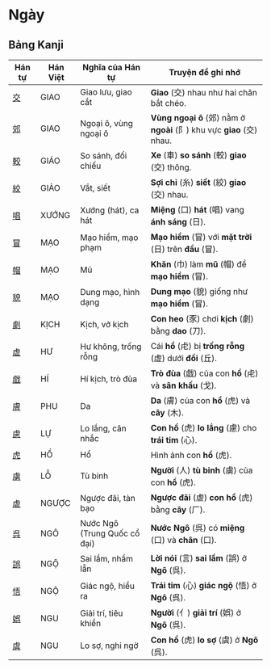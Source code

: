 # Ngày

## Bảng Kanji

| Hán tự | Hán Việt | Nghĩa của Hán tự | Truyện để ghi nhớ |
|---|---|---|---|
| [交](https://www.google.com/search?q=https://mazii.net/vi-VN/search/kanji/javi/%E4%BA%A4) | GIAO | Giao lưu, giao cắt | **Giao** (交) nhau như hai chân bắt chéo. |
| [郊](https://www.google.com/search?q=https://mazii.net/vi-VN/search/kanji/javi/%E9%83%8A) | GIAO | Ngoại ô, vùng ngoại ô | **Vùng ngoại ô** (郊) nằm ở **ngoài** (阝) khu vực **giao** (交) nhau. |
| [較](https://www.google.com/search?q=https://mazii.net/vi-VN/search/kanji/javi/%E8%BC%83) | GIÁO | So sánh, đối chiếu | **Xe** (車) **so sánh** (較) **giao** (交) thông. |
| [絞](https://www.google.com/search?q=https://mazii.net/vi-VN/search/kanji/javi/%E7%B5%9E) | GIẢO | Vắt, siết | **Sợi chỉ** (糸) **siết** (絞) **giao** (交) nhau. |
| [唱](https://www.google.com/search?q=https://mazii.net/vi-VN/search/kanji/javi/%E5%94%B1) | XƯỚNG | Xướng (hát), ca hát | **Miệng** (口) **hát** (唱) vang **ánh sáng** (日). |
| [冒](https://www.google.com/search?q=https://mazii.net/vi-VN/search/kanji/javi/%E5%86%92) | MẠO | Mạo hiểm, mạo phạm | **Mạo hiểm** (冒) với **mặt trời** (日) trên **đầu** (冒). |
| [帽](https://www.google.com/search?q=https://mazii.net/vi-VN/search/kanji/javi/%E5%B8%BD) | MẠO | Mũ | **Khăn** (巾) làm **mũ** (帽) để **mạo hiểm** (冒). |
| [貌](https://www.google.com/search?q=https://mazii.net/vi-VN/search/kanji/javi/%E8%B2%8C) | MẠO | Dung mạo, hình dạng | **Dung mạo** (貌) giống như **mạo hiểm** (冒). |
| [劇](https://www.google.com/search?q=https://mazii.net/vi-VN/search/kanji/javi/%E5%8A%87) | KỊCH | Kịch, vở kịch | **Con heo** (豕) chơi **kịch** (劇) bằng **dao** (刀). |
| [虚](https://www.google.com/search?q=https://mazii.net/vi-VN/search/kanji/javi/%E8%99%9A) | HƯ | Hư không, trống rỗng | Cái **hổ** (虍) bị **trống rỗng** (虚) dưới **đồi** (丘). |
| [戯](https://www.google.com/search?q=https://mazii.net/vi-VN/search/kanji/javi/%E6%88%AF) | HÍ | Hí kịch, trò đùa | **Trò đùa** (戯) của con **hổ** (虍) và **sân khấu** (戈). |
| [膚](https://www.google.com/search?q=https://mazii.net/vi-VN/search/kanji/javi/%E8%86%9A) | PHU | Da | **Da** (膚) của con **hổ** (虎) và **cây** (木). |
| [慮](https://www.google.com/search?q=https://mazii.net/vi-VN/search/kanji/javi/%E6%85%AE) | LỰ | Lo lắng, cân nhắc | **Con hổ** (虎) **lo lắng** (慮) cho **trái tim** (心). |
| [虎](https://www.google.com/search?q=https://mazii.net/vi-VN/search/kanji/javi/%E8%99%8E) | HỔ | Hổ | Hình ảnh con **hổ** (虎). |
| [虜](https://www.google.com/search?q=https://mazii.net/vi-VN/search/kanji/javi/%E8%99%9C) | LỖ | Tù binh | **Người** (人) **tù binh** (虜) của con **hổ** (虎). |
| [虐](https://www.google.com/search?q=https://mazii.net/vi-VN/search/kanji/javi/%E8%99%90) | NGƯỢC | Ngược đãi, tàn bạo | **Ngược đãi** (虐) **con hổ** (虎) bằng **cây** (厂). |
| [呉](https://www.google.com/search?q=https://mazii.net/vi-VN/search/kanji/javi/%E5%91%89) | NGÔ | Nước Ngô (Trung Quốc cổ đại) | **Nước Ngô** (呉) có **miệng** (口) và **chân** (口). |
| [誤](https://www.google.com/search?q=https://mazii.net/vi-VN/search/kanji/javi/%E8%AA%A4) | NGỘ | Sai lầm, nhầm lẫn | **Lời nói** (言) **sai lầm** (誤) ở **Ngô** (呉). |
| [悟](https://www.google.com/search?q=https://mazii.net/vi-VN/search/kanji/javi/%E6%82%9F) | NGỘ | Giác ngộ, hiểu ra | **Trái tim** (心) **giác ngộ** (悟) ở **Ngô** (呉). |
| [娯](https://www.google.com/search?q=https://mazii.net/vi-VN/search/kanji/javi/%E5%A8%AF) | NGU | Giải trí, tiêu khiển | **Người** (亻) **giải trí** (娯) ở **Ngô** (呉). |
| [虞](https://www.google.com/search?q=https://mazii.net/vi-VN/search/kanji/javi/%E8%99%9E) | NGU | Lo sợ, nghi ngờ | **Con hổ** (虎) **lo sợ** (虞) ở **Ngô** (呉). |

